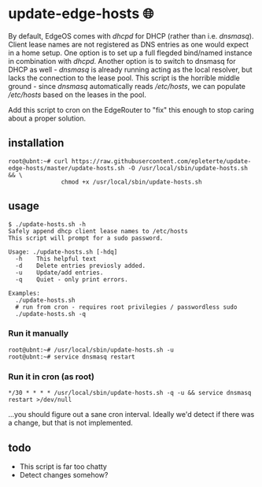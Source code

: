 update-edge-hosts :globe_with_meridians:
=================

By default, EdgeOS comes with _dhcpd_ for DHCP (rather than i.e. _dnsmasq_).
Client lease names are not registered as DNS entries as one would expect in a home setup.
One option is to set up a full flegded bind/named instance in combination with _dhcpd_.
Another option is to switch to dnsmasq for DHCP as well - _dnsmasq_ is already running acting as the local resolver, but lacks the connection to the lease pool.
This script is the horrible middle ground - since _dnsmasq_ automatically reads _/etc/hosts_, we can populate _/etc/hosts_ based on the leases in the pool.

Add this script to cron on the EdgeRouter to "fix" this enough to stop caring about a proper solution.

installation
------------

    root@ubnt:~# curl https://raw.githubusercontent.com/epleterte/update-edge-hosts/master/update-hosts.sh -O /usr/local/sbin/update-hosts.sh && \
                   chmod +x /usr/local/sbin/update-hosts.sh

usage
-----

    $ ./update-hosts.sh -h
    Safely append dhcp client lease names to /etc/hosts
    This script will prompt for a sudo password.
    
    Usage: ./update-hosts.sh [-hdq]
      -h    This helpful text
      -d    Delete entries previosly added.
      -u    Update/add entries.
      -q    Quiet - only print errors.
    
    Examples:
      ./update-hosts.sh
      # run from cron - requires root privilegies / passwordless sudo
      ./update-hosts.sh -q

### Run it manually

    root@ubnt:~# /usr/local/sbin/update-hosts.sh -u
    root@ubnt:~# service dnsmasq restart

### Run it in cron (as root)

    */30 * * * * /usr/local/sbin/update-hosts.sh -q -u && service dnsmasq restart >/dev/null

...you should figure out a sane cron interval. Ideally we'd detect if there was a change, but that is not implemented.

todo
----

* This script is far too chatty
* Detect changes somehow?
